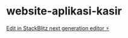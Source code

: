 # website-aplikasi-kasir

[Edit in StackBlitz next generation editor ⚡️](https://stackblitz.com/~/github.com/sakabayul/website-aplikasi-kasir)